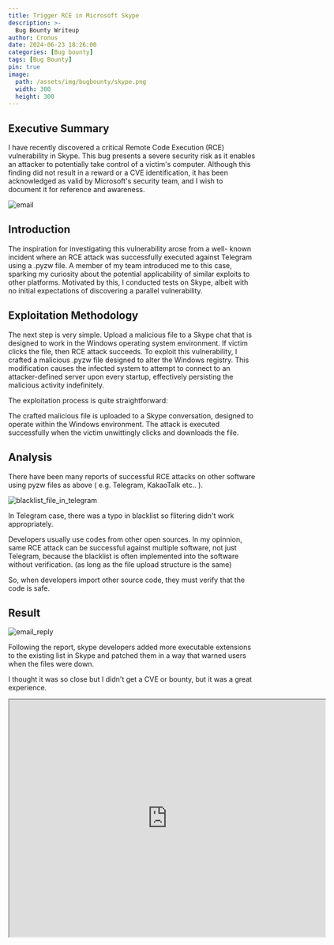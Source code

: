 ```yaml
---
title: Trigger RCE in Microsoft Skype
description: >-
  Bug Bounty Writeup
author: Cronus
date: 2024-06-23 18:26:00 
categories: [Bug bounty]
tags: [Bug Bounty]
pin: true
image:
  path: /assets/img/bugbounty/skype.png
  width: 300
  height: 300
---
```


## Executive Summary
I have recently discovered a critical Remote Code Execution (RCE) vulnerability in Skype. This bug presents a severe security risk as it enables an attacker to potentially take control of a victim's computer. Although this finding did not result in a reward or a CVE identification, it has been acknowledged as valid by Microsoft's security team, and I wish to document it for reference and awareness.

![email](https://github.com/Cr0nu3/RCE_Exploit_in_Microsoft_Skype/assets/68406739/72cbca5f-2509-4349-9227-9d49e9add64b)


## Introduction
The inspiration for investigating this vulnerability arose from a well- known incident where an RCE attack was successfully executed against Telegram using a .pyzw file. A member of my team introduced me to this case, sparking my curiosity about the potential applicability of similar exploits to other platforms. Motivated by this, I conducted tests on Skype, albeit with no initial expectations of discovering a parallel vulnerability.

## Exploitation Methodology
The next step is very simple. Upload a malicious file to a Skype chat that is designed to work in the Windows operating system environment. If victim clicks the file, then RCE attack succeeds. To exploit this vulnerability, I crafted a malicious .pyzw file designed to alter the Windows registry. This modification causes the infected system to attempt to connect to an attacker-defined server upon every startup, effectively persisting the malicious activity indefinitely.

The exploitation process is quite straightforward:

The crafted malicious file is uploaded to a Skype conversation, designed to operate within the Windows environment.
The attack is executed successfully when the victim unwittingly clicks and downloads the file.


## Analysis
There have been many reports of successful RCE attacks on other software using pyzw files as above ( e.g. Telegram, KakaoTalk etc.. ). 

![blacklist_file_in_telegram](https://github.com/Cr0nu3/RCE_Exploit_in_Microsoft_Skype/assets/68406739/c8f5afb7-e72a-4a3b-9b3d-801cb08a2f5a)

In Telegram case, there was a typo in blacklist so flitering didn't work appropriately.

Developers usually use codes from other open sources. In my opinnion, same RCE attack can be successful against multiple software, not just Telegram, because the blacklist is often implemented into the software without verification. (as long as the file upload structure is the same)

So, when developers import other source code, they must verify that the code is safe.

## Result
![email_reply](https://github.com/Cr0nu3/RCE_Exploit_in_Microsoft_Skype/assets/68406739/705cd263-88a0-4ffb-b154-66c95cc48483)

Following the report, skype developers added more executable extensions to the existing list in Skype and patched them in a way that warned users when the files were down. 

I thought it was so close but I didn't get a CVE or bounty, but it was a great experience.

<iframe src="https://drive.google.com/file/d/1hfGizshRLFlvvZxEKozupn1GTpq1ODII/preview" width="640" height="480" allow="autoplay"></iframe>
